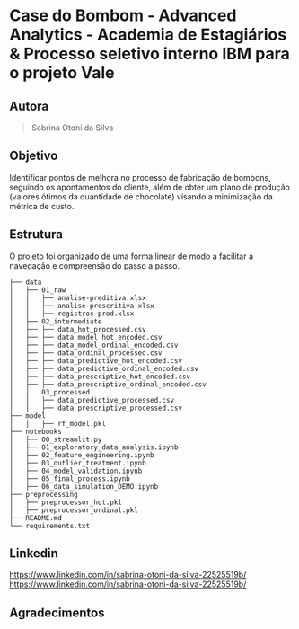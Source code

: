 # Case do Bombom - Advanced Analytics - Academia de Estagiários & Processo seletivo interno IBM para o projeto Vale

## Autora

> Sabrina Otoni da Silva

## Objetivo
Identificar pontos de melhora no processo de fabricação de bombons, seguindo os apontamentos do cliente, além de obter um plano de produção (valores ótimos da quantidade de chocolate) visando a minimização da métrica de custo. 

## Estrutura
O projeto foi organizado de uma forma linear de modo a facilitar a navegação e compreensão do passo a passo.
```
├── data
│   ├── 01_raw
│   │   ├── analise-preditiva.xlsx
│   │   ├── analise-prescritiva.xlsx
│   │   ├── registros-prod.xlsx
│   ├── 02_intermediate
│   ├── ├── data_hot_processed.csv
│   ├── ├── data_model_hot_encoded.csv
│   ├── ├── data_model_ordinal_encoded.csv
│   ├── ├── data_ordinal_processed.csv
│   ├── ├── data_predictive_hot_encoded.csv
│   ├── ├── data_predictive_ordinal_encoded.csv
│   ├── ├── data_prescriptive_hot_encoded.csv
│   ├── ├── data_prescriptive_ordinal_encoded.csv
│   │   03_processed
│   │   ├── data_predictive_processed.csv
│   │   ├── data_prescriptive_processed.csv
├── model
│   │   ├── rf_model.pkl
├── notebooks
│   ├── 00_streamlit.py
│   ├── 01_exploratory_data_analysis.ipynb
│   ├── 02_feature_engineering.ipynb
│   ├── 03_outlier_treatment.ipynb
│   ├── 04_model_validation.ipynb
│   ├── 05_final_process.ipynb
│   ├── 06_data_simulation_DEMO.ipynb
├── preprocessing
│   ├── preprocessor_hot.pkl
│   ├── preprocessor_ordinal.pkl
├── README.md
└── requirements.txt
```
## Linkedin
https://www.linkedin.com/in/sabrina-otoni-da-silva-22525519b/
https://www.linkedin.com/in/sabrina-otoni-da-silva-22525519b/

## Agradecimentos
